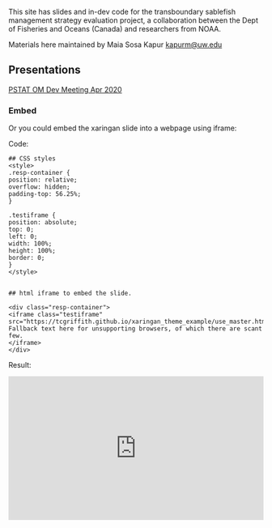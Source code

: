 This site has slides and in-dev code for the transboundary sablefish management strategy evaluation project, a collaboration between the Dept of Fisheries and Oceans (Canada) and researchers from NOAA.

Materials here maintained by Maia Sosa Kapur kapurm@uw.edu


## Presentations

[PSTAT OM Dev Meeting Apr 2020](./presentations/KAPUR_OM_PSTAT-Apr2020.html)


### Embed

Or you could embed the xaringan slide into a webpage using iframe:

Code:

```
## CSS styles
<style>
.resp-container {
position: relative;
overflow: hidden;
padding-top: 56.25%;
}

.testiframe {
position: absolute;
top: 0;
left: 0;
width: 100%;
height: 100%;
border: 0;
}
</style>


## html iframe to embed the slide.

<div class="resp-container">
<iframe class="testiframe" src="https://tcgriffith.github.io/xaringan_theme_example/use_master.html">
Fallback text here for unsupporting browsers, of which there are scant few.
</iframe>
</div>

```

Result:

<style>
.resp-container {
position: relative;
overflow: hidden;
padding-top: 56.25%;
}

.testiframe {
position: absolute;
top: 0;
left: 0;
width: 100%;
height: 100%;
border: 0;
}
</style>

<div class="resp-container">
<iframe class="testiframe" src="https://tcgriffith.github.io/xaringan_gh/xaringan_example.html">
Fallback text here for unsupporting browsers, of which there are scant few.
</iframe>
</div>